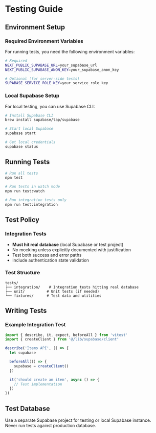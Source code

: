 # Testing Guide

## Environment Setup

### Required Environment Variables

For running tests, you need the following environment variables:

```bash
# Required
NEXT_PUBLIC_SUPABASE_URL=your_supabase_url
NEXT_PUBLIC_SUPABASE_ANON_KEY=your_supabase_anon_key

# Optional (for server-side tests)
SUPABASE_SERVICE_ROLE_KEY=your_service_role_key
```

### Local Supabase Setup

For local testing, you can use Supabase CLI:

```bash
# Install Supabase CLI
brew install supabase/tap/supabase

# Start local Supabase
supabase start

# Get local credentials
supabase status
```

## Running Tests

```bash
# Run all tests
npm test

# Run tests in watch mode
npm run test:watch

# Run integration tests only
npm run test:integration
```

## Test Policy

### Integration Tests
- **Must hit real database** (local Supabase or test project)
- No mocking unless explicitly documented with justification
- Test both success and error paths
- Include authentication state validation

### Test Structure
```
tests/
├── integration/    # Integration tests hitting real database
├── unit/          # Unit tests (if needed)
└── fixtures/      # Test data and utilities
```

## Writing Tests

### Example Integration Test

```typescript
import { describe, it, expect, beforeAll } from 'vitest'
import { createClient } from '@/lib/supabase/client'

describe('Items API', () => {
  let supabase

  beforeAll(() => {
    supabase = createClient()
  })

  it('should create an item', async () => {
    // Test implementation
  })
})
```

## Test Database

Use a separate Supabase project for testing or local Supabase instance. Never run tests against production database.